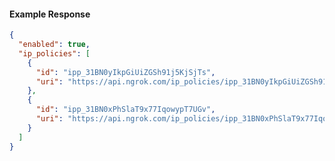 <!-- Code generated for API Clients. DO NOT EDIT. -->

#### Example Response

```json
{
  "enabled": true,
  "ip_policies": [
    {
      "id": "ipp_31BN0yIkpGiUiZGSh91j5KjSjTs",
      "uri": "https://api.ngrok.com/ip_policies/ipp_31BN0yIkpGiUiZGSh91j5KjSjTs"
    },
    {
      "id": "ipp_31BN0xPhSlaT9x77IqowypT7UGv",
      "uri": "https://api.ngrok.com/ip_policies/ipp_31BN0xPhSlaT9x77IqowypT7UGv"
    }
  ]
}
```
